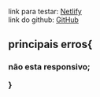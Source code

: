 link para testar: <a href="https://martiyan-netflix.netlify.app/" target="_blank">Netlify</a>  <br>
link do github: <a href="https://github.com/Marti-yan/FerasDaTecnologia/tree/main/desafios/netflix" target="_blank">GitHub</a>

<h2>principais erros{<br></h2>
<h3> 
    não esta responsivo; 
    
}
</h3>


